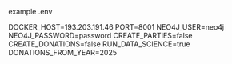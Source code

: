 example .env

DOCKER_HOST=193.203.191.46
PORT=8001
NEO4J_USER=neo4j
NEO4J_PASSWORD=password
CREATE_PARTIES=false
CREATE_DONATIONS=false
RUN_DATA_SCIENCE=true
DONATIONS_FROM_YEAR=2025

